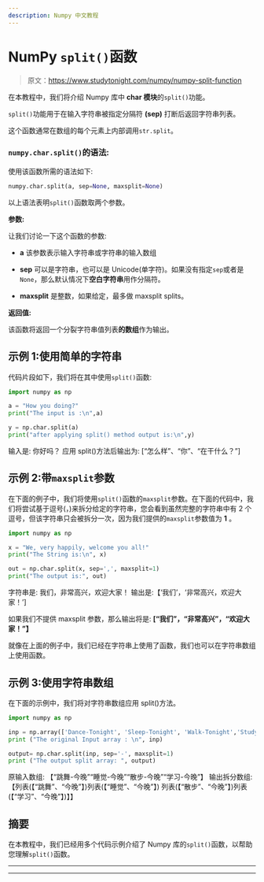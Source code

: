 ```yaml
---
description: Numpy 中文教程
---
```


# NumPy `split()`函数

> 原文：<https://www.studytonight.com/numpy/numpy-split-function>

在本教程中，我们将介绍 Numpy 库中 **char 模块**的`split()`功能。

`split()`功能用于在输入字符串被指定分隔符 **(sep)** 打断后返回字符串列表。

这个函数通常在数组的每个元素上内部调用`str.split`。

### `numpy.char.split()`的语法:

使用该函数所需的语法如下:

```py
numpy.char.split(a, sep=None, maxsplit=None)
```

以上语法表明`split()`函数取两个参数。

**参数:**

让我们讨论一下这个函数的参数:

*   **a**
    该参数表示输入字符串或字符串的输入数组

*   **sep**
    可以是字符串，也可以是 Unicode(单字符)。如果没有指定`sep`或者是`None`，那么默认情况下**空白字符串**用作分隔符。

*   **maxsplit**
    是整数，如果给定，最多做 maxsplit splits。

**返回值:**

该函数将返回一个分裂字符串值列表**的数组**作为输出。

## 示例 1:使用简单的字符串

代码片段如下，我们将在其中使用`split()`函数:

```py
import numpy as np

a = "How you doing?"
print("The input is :\n",a)

y = np.char.split(a)
print("after applying split() method output is:\n",y)
```

输入是:
你好吗？
应用 split()方法后输出为:
[“怎么样”、“你”、“在干什么？”]

## 示例 2:带`maxsplit`参数

在下面的例子中，我们将使用`split()`函数的`maxsplit`参数。在下面的代码中，我们将尝试基于逗号(，)来拆分给定的字符串，您会看到虽然完整的字符串中有 2 个逗号，但该字符串只会被拆分一次，因为我们提供的`maxsplit`参数值为 **1** 。

```py
import numpy as np

x = "We, very happily, welcome you all!"
print("The String is:\n", x)

out = np.char.split(x, sep=',', maxsplit=1)
print("The output is:", out)
```

字符串是:
我们，非常高兴，欢迎大家！
输出是:【‘我们’，‘非常高兴，欢迎大家！’]

如果我们不提供 maxsplit 参数，那么输出将是: **[“我们”，“非常高兴”，“欢迎大家！”】**

就像在上面的例子中，我们已经在字符串上使用了函数，我们也可以在字符串数组上使用函数。

## 示例 3:使用字符串数组

在下面的示例中，我们将对字符串数组应用 split()方法。

```py
import numpy as np

inp = np.array(['Dance-Tonight', 'Sleep-Tonight', 'Walk-Tonight','Study-Tonight']) 
print ("The original Input array : \n", inp) 

output= np.char.split(inp, sep='-', maxsplit=1)
print ("The output split array: ", output)
```

原输入数组:
【“跳舞-今晚”“睡觉-今晚”“散步-今晚”“学习-今晚”】
输出拆分数组:【列表(【“跳舞”、“今晚”】)列表(【“睡觉”、“今晚”】)
列表(【“散步”、“今晚”】)列表(【“学习”、“今晚”】)】】

## 摘要

在本教程中，我们已经用多个代码示例介绍了 Numpy 库的`split()`函数，以帮助您理解`split()`函数。

* * *

* * *